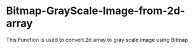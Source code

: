 # Bitmap-GrayScale-Image-from-2d-array
This Function is used to convert 2d array to gray scale image using Bitmap
